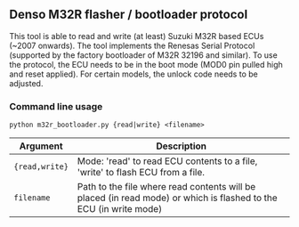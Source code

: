 ## Denso M32R flasher / bootloader protocol

This tool is able to read and write (at least) Suzuki M32R based ECUs (~2007 onwards). The tool implements the Renesas Serial Protocol (supported by the factory bootloader of M32R 32196 and similar). To use the protocol, the ECU needs to be in the boot mode (MOD0 pin pulled high and reset applied). For certain models, the unlock code needs to be adjusted.

### Command line usage

`python m32r_bootloader.py {read|write} <filename>`

| Argument         | Description                                                                 |
|------------------|-----------------------------------------------------------------------------|
| `{read,write}`   | Mode: 'read' to read ECU contents to a file, 'write' to flash ECU from a file.      |
| `filename  `     | Path to the file where read contents will be placed (in read mode) or which is flashed to the ECU (in write mode)             |
